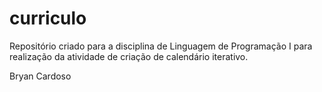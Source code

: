 # curriculo
Repositório criado para a disciplina de Linguagem de Programação I para realização da atividade de criação de calendário iterativo.

Bryan Cardoso